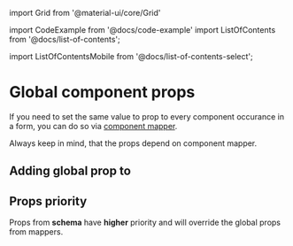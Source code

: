 import Grid from '@material-ui/core/Grid'

import CodeExample from '@docs/code-example'
import ListOfContents from '@docs/list-of-contents';

import ListOfContentsMobile from '@docs/list-of-contents-select';

<Grid container item>

<ListOfContentsMobile file="renderer/global-component-props" />
<Grid item xs={12} md={10}>

# Global component props

If you need to set the same value to prop to every component occurance in a form, you can do so via [component mapper](/renderer/component-mapping).

Always keep in mind, that the props depend on component mapper.

## Adding global prop to 

<CodeExample source="components/global-component-props/add-global-prop-to-component" mode="preview" mapper="mui"/>

## Props priority

Props from **schema** have **higher** priority and will override the global props from mappers.

<CodeExample source="components/global-component-props/props-priority" mode="preview" mapper="mui"/>

</Grid>
<Grid item xs={false} md={2}>
  <ListOfContents file="renderer/global-component-props" />
</Grid>
</Grid>